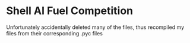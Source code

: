 # Shell AI Fuel Competition

Unfortunately accidentally deleted many of the files, thus recompiled my files from their corresponding .pyc files
